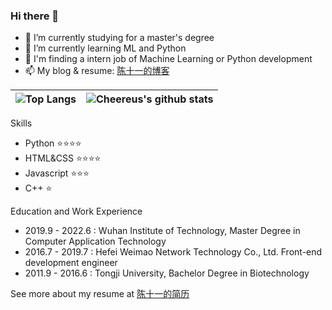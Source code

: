 ### Hi there 👋

<!--
**Cheereus/Cheereus** is a ✨ _special_ ✨ repository because its `README.md` (this file) appears on your GitHub profile.

Here are some ideas to get you started:
-->

- 🔭 I’m currently studying for a master's degree
- 🌱 I’m currently learning ML and Python
- 💬 I'm finding a intern job of Machine Learning or Python development
- 📫 My blog & resume: [陈十一的博客](https://www.cheereus.com)

|![Top Langs](https://github-readme-stats.vercel.app/api/top-langs/?username=Cheereus&theme=onedark)|![Cheereus's github stats](https://github-readme-stats.vercel.app/api?username=Cheereus&show_icons=true&theme=onedark)|
|----|----|

Skills
- Python :star::star::star::star:
- HTML&CSS :star::star::star::star:
- Javascript :star::star::star:
- C++ :star:

Education and Work Experience
- 2019.9 - 2022.6 : Wuhan Institute of Technology, Master Degree in Computer Application Technology
- 2016.7 - 2019.7 : Hefei Weimao Network Technology Co., Ltd. Front-end development engineer
- 2011.9 - 2016.6 : Tongji University, Bachelor Degree in Biotechnology

See more about my resume at [陈十一的简历](https://www.cheereus.com/resume)
